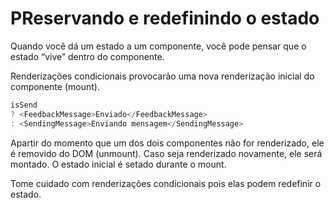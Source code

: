 # PReservando e redefinindo o estado

Quando você dá um estado a um componente, você pode pensar que o 
estado “vive” dentro do componente. 

Renderizações condicionais provocarão uma nova renderização inicial do
componente (mount).

```js
isSend 
? <FeedbackMessage>Enviado</FeedbackMessage>
: <SendingMessage>Enviando mensagem</SendingMessage>
```

Apartir do momento que um dos dois componentes não for renderizado,
ele é removido do DOM (unmount). Caso seja renderizado novamente, ele
será montado. O estado inicial é setado durante o mount.

Tome cuidado com renderizações condicionais pois elas podem redefinir o estado.

